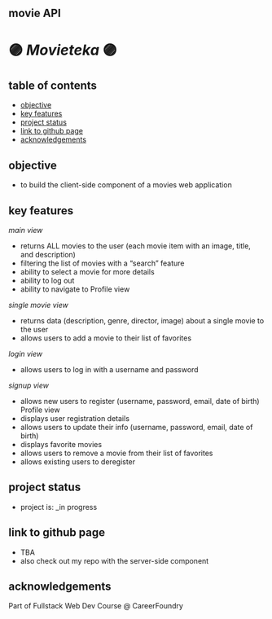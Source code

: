 ##  movie API
# :purple_circle: *Movieteka* :purple_circle:

## table of contents
* [objective](#objective)
* [key features](#key-features)
* [project status](#project-status)
* [link to github page](#link-to-github-page)
* [acknowledgements](#acknowledgements)

## objective
- to build the client-side component of a movies web application 

## key features
*main view*
- returns ALL movies to the user (each movie item with an image, title, and description)
- filtering the list of movies with a “search” feature
- ability to select a movie for more details
- ability to log out
- ability to navigate to Profile view

*single movie view*
- returns data (description, genre, director, image) about a single movie to the user
- allows users to add a movie to their list of favorites

*login view*
- allows users to log in with a username and password

*signup view*
- allows new users to register (username, password, email, date of birth)
Profile view
- displays user registration details
- allows users to update their info (username, password, email, date of birth)
- displays favorite movies
- allows users to remove a movie from their list of favorites
- allows existing users to deregister

## project status
- project is: _in progress

## link to github page
- TBA
- also check out my repo with the server-side component 

## acknowledgements
Part of Fullstack Web Dev Course @ CareerFoundry
